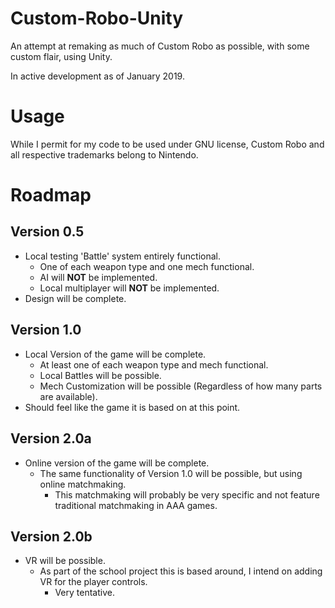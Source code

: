 # Custom-Robo-Unity
An attempt at remaking as much of Custom Robo as possible, with some custom flair, using Unity.

In active development as of January 2019.

# Usage
  While I permit for my code to be used under GNU license, Custom Robo and all respective trademarks belong to Nintendo.

# Roadmap

## Version 0.5
- Local testing 'Battle' system entirely functional.
  - One of each weapon type and one mech functional.
  - AI will **NOT** be implemented.
  - Local multiplayer will **NOT** be implemented.
- Design will be complete.

## Version 1.0
- Local Version of the game will be complete.
  - At least one of each weapon type and mech functional.
  - Local Battles will be possible.
  - Mech Customization will be possible (Regardless of how many parts are available).
- Should feel like the game it is based on at this point.

## Version 2.0a
- Online version of the game will be complete.
  - The same functionality of Version 1.0 will be possible, but using online matchmaking.
    - This matchmaking will probably be very specific and not feature traditional matchmaking in AAA games.

## Version 2.0b
- VR will be possible.
  - As part of the school project this is based around, I intend on adding VR for the player controls. 
    - Very tentative.
